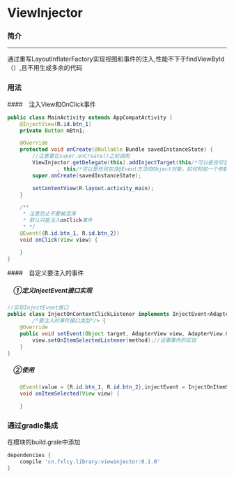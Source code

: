 # ViewInjector
### 简介</br>
-----------
通过重写LayoutInflaterFactory实现视图和事件的注入,性能不下于findViewById（）,且不用生成多余的代码</br>
### 用法</br>
####　注入View和OnClick事件
```java
public class MainActivity extends AppCompatActivity {
    @InjectView(R.id.btn_1)
    private Button mBtn1;

    @Override
    protected void onCreate(@Nullable Bundle savedInstanceState) {
        //注意要在super.onCreate()之前调用
        ViewInjector.getDelegate(this).addInjectTarget(this/*可以是任何包含@InjectView字段的的Object对象*/
                , this/*可以是任何包含@Event方法的Object对象，如何和前一个参数一样，可以省略*/);
        super.onCreate(savedInstanceState);

        setContentView(R.layout.activity_main);
    }

    /**
     * 注意防止不要被混淆
     * 默认只能注入onClick事件
     * */
    @Event({R.id.btn_1, R.id.btn_2})
    void onClick(View view) {

    }
}
```
####　自定义要注入的事件</br>
##### 　①定义InjectEvent接口实现</br>
```java
//实现InjectEvent接口
public class InjectOnContextClickListener implements InjectEvent<AdapterView/*要注入的视图类型*/, AdapterView.OnItemSelectedListener
        /*要注入的事件接口类型*/> {
    @Override
    public void setEvent(Object target, AdapterView view, AdapterView.OnItemSelectedListener method) {
        view.setOnItemSelectedListener(method);//设置事件的实现
    }
}
```
##### 　②使用</br>
```java
    @Event(value = {R.id.btn_1, R.id.btn_2},injectEvent = InjectOnItemSelectedListener.class,eventType = AdapterView.OnItemSelectedListener.class)
    void onItemSelected(View view) {

    }
```
### 通过gradle集成</br>
在模块的build.grale中添加
```groovy
dependencies {
    compile 'cn.fxlcy.library:viewinjector:0.1.0'
}
```
